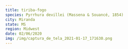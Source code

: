 ```yaml
---
title: tiriba-fogo
species: Pyrrhura devillei (Massena & Souancé, 1854)
city: Miranda
state: MS
region: Midwest
date: 02/06/2020
img: /img/captura_de_tela_2021-01-17_171630.png
---
```

